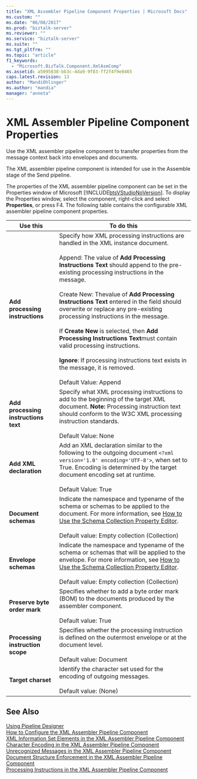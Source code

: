 ```yaml
---
title: "XML Assembler Pipeline Component Properties | Microsoft Docs"
ms.custom: ""
ms.date: "06/08/2017"
ms.prod: "biztalk-server"
ms.reviewer: ""
ms.service: "biztalk-server"
ms.suite: ""
ms.tgt_pltfrm: ""
ms.topic: "article"
f1_keywords: 
  - "Microsoft.BizTalk.Component.XmlAsmComp"
ms.assetid: a5095838-bb3c-4da9-9f83-ff2f4f9e0465
caps.latest.revision: 13
author: "MandiOhlinger"
ms.author: "mandia"
manager: "anneta"
---
```

# XML Assembler Pipeline Component Properties
Use the XML assembler pipeline component to transfer properties from the message context back into envelopes and documents.  
  
 The XML assembler pipeline component is intended for use in the Assemble stage of the Send pipeline.  
  
 The properties of the XML assembler pipeline component can be set in the Properties window of Microsoft [!INCLUDE[btsVStudioNoVersion](../includes/btsvstudionoversion-md.md)]. To display the Properties window, select the component, right-click and select **Properties**, or press F4. The following table contains the configurable XML assembler pipeline component properties.  
  
|Use this|To do this|  
|--------------|----------------|  
|**Add processing instructions**|Specify how XML processing instructions are handled in the XML instance document.<br /><br /> Append: The value of **Add Processing Instructions Text** should append to the pre-existing processing instructions in the message.<br /><br /> Create New: Thevalue of **Add Processing Instructions Text** entered in the field should overwrite or replace any pre-existing processing instructions in the message.<br /><br /> If **Create New** is selected, then **Add Processing Instructions Text**must contain valid processing instructions.<br /><br /> **Ignore**: If processing instructions text exists in the message, it is removed.<br /><br /> Default Value: Append|  
|**Add processing instructions text**|Specify what XML processing instructions to add to the beginning of the target XML document. **Note:**  Processing instruction text should conform to the W3C XML processing instruction standards. <br /><br /> Default Value: None|  
|**Add XML declaration**|Add an XML declaration similar to the following to the outgoing document `<?xml version='1.0' encoding='UTF-8'>`, when set to True. Encoding is determined by the target document encoding set at runtime.<br /><br /> Default Value: True|  
|**Document schemas**|Indicate the namespace and typename of the schema or schemas to be applied to the document. For more information, see [How to Use the Schema Collection Property Editor](../core/how-to-use-the-schema-collection-property-editor.md).<br /><br /> Default value: Empty collection (Collection)|  
|**Envelope schemas**|Indicate the namespace and typename of the schema or schemas that will be applied to the envelope. For more information, see [How to Use the Schema Collection Property Editor](../core/how-to-use-the-schema-collection-property-editor.md).<br /><br /> Default value: Empty collection (Collection)|  
|**Preserve byte order mark**|Specifies whether to add a byte order mark (BOM) to the documents produced by the assembler component.<br /><br /> Default value: True|  
|**Processing instruction scope**|Specifies whether the processing instruction is defined on the outermost envelope or at the document level.<br /><br /> Default value: Document|  
|**Target charset**|Identify the character set used for the encoding of outgoing messages.<br /><br /> Default value: (None)|  
  
## See Also  
 [Using Pipeline Designer](../core/using-pipeline-designer.md)   
 [How to Configure the XML Assembler Pipeline Component](../core/how-to-configure-the-xml-assembler-pipeline-component.md)   
 [XML Information Set Elements in the XML Assembler Pipeline Component](../core/xml-information-set-elements-in-the-xml-assembler-pipeline-component.md)   
 [Character Encoding in the XML Assembler Pipeline Component](../core/character-encoding-in-the-xml-assembler-pipeline-component.md)   
 [Unrecognized Messages in the XML Assembler Pipeline Component](../core/unrecognized-messages-in-the-xml-assembler-pipeline-component.md)   
 [Document Structure Enforcement in the XML Assembler Pipeline Component](../core/document-structure-enforcement-in-the-xml-assembler-pipeline-component.md)   
 [Processing Instructions in the XML Assembler Pipeline Component](../core/processing-instructions-in-the-xml-assembler-pipeline-component.md)